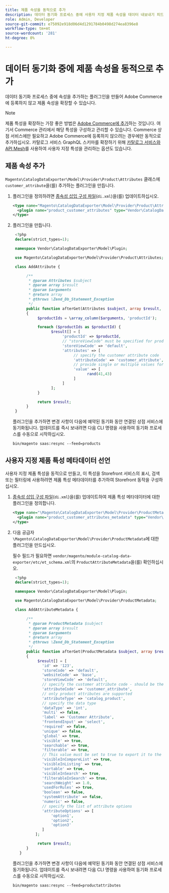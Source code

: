 ```yaml
---
title: 제품 속성을 동적으로 추가
description: 데이터 동기화 프로세스 중에 사용자 지정 제품 속성을 데이터 내보내기 피드에 동적으로 추가하는 방법을 알아봅니다.
role: Admin, Developer
source-git-commit: e75092e918d06d4d1291784b0498d274ea8396e8
workflow-type: tm+mt
source-wordcount: '281'
ht-degree: 0%

---
```


# 데이터 동기화 중에 제품 속성을 동적으로 추가

데이터 동기화 프로세스 중에 속성을 추가하는 플러그인을 만들어 Adobe Commerce에 등록하지 않고 제품 속성을 확장할 수 있습니다.

>[!NOTE]
>
>제품 특성을 확장하는 가장 좋은 방법은 [Adobe Commerce에 추가](extensibility-and-customizations.md#add-product-attributes-to-adobe-commerce)하는 것입니다. 여기서 Commerce 관리에서 해당 특성을 구성하고 관리할 수 있습니다. Commerce 상점 서비스에만 필요하고 Adobe Commerce에 등록하지 않으려는 경우에만 동적으로 추가하십시오. 카탈로그 서비스 GraphQL 스키마를 확장하기 위해 [카탈로그 서비스와 API Mesh](../catalog-service/mesh.md)를 사용하여 사용자 지정 특성을 관리하는 옵션도 있습니다.

## 제품 속성 추가

`Magento\CatalogDataExporter\Model\Provider\Product\Attributes` 클래스에 `customer_attribute`을(를) 추가하는 플러그인을 만듭니다.

1. 플러그인을 정의하려면 [종속성 삽입 구성 파일](https://developer.adobe.com/commerce/php/development/build/dependency-injection-file/)(`di.xml`)을(를) 업데이트하십시오.

   ```xml
   <type name="Magento\CatalogDataExporter\Model\Provider\Product\Attributes">
     <plugin name="product_customer_attributes" type="Vendor\CatalogDataExporter\Model\Plugin\AddAttribute"/>
   </type>
   ```

1. 플러그인을 만듭니다.

   ```php
    <?php
    declare(strict_types=1);
   
    namespace Vendor\CatalogDataExporter\Model\Plugin;
   
    use Magento\CatalogDataExporter\Model\Provider\Product\Attributes;
   
    class AddAttribute {
   
         /**
          * @param Attributes $subject
          * @param array $result
          * @param $arguments
          * @return array
          * @throws \Zend_Db_Statement_Exception
          */
         public function afterGet(Attributes $subject, array $result, $arguments): array
         {
              $productIds = \array_column($arguments, 'productId');
   
              foreach ($productIds as $productId) {
                    $result[] = [
                         'productId' => $productId,
                         // "storeViewCode" must be specified for products where the customer attribute value should be set
                         'storeViewCode' => 'default',
                         'attributes' => [
                              // specify the customer attribute code
                              'attributeCode' => 'customer_attribute',
                              // provide single or multiple values for the attribute
                              'value' => [
                                    rand(41,43)
                              ]
                         ]
                    ];
              }
   
              return $result;
         }
    }
   ```

   플러그인을 추가하면 변경 사항이 다음에 예약된 동기화 동안 연결된 상점 서비스에 동기화됩니다. 업데이트를 즉시 보내려면 다음 CLI 명령을 사용하여 동기화 프로세스를 수동으로 시작하십시오.

   ```
   bin/magento saas:resync --feed=products
   ```

## 사용자 지정 제품 특성 메타데이터 선언

사용자 지정 제품 특성을 동적으로 만들고, 이 특성을 Storefront 서비스의 표시, 검색 또는 필터링에 사용하려면 제품 특성 메타데이터를 추가하여 Storefront 동작을 구성하십시오.

1. [종속성 삽입 구성 파일](https://developer.adobe.com/commerce/php/development/build/dependency-injection-file/)(`di.xml`)을(를) 업데이트하여 제품 특성 메타데이터에 대한 플러그인을 정의합니다.

   ```xml
   <type name="\Magento\CatalogDataExporter\Model\Provider\ProductMetadata">
     <plugin name="product_customer_attributes_metadata" type="Vendor\CatalogDataExporter\Model\Plugin\AddAttributeMetadata"/>
   </type>
   ```

1. 다음 공급자 `\Magento\CatalogDataExporter\Model\Provider\ProductMetadata`에 대한 플러그인을 만드십시오.

   필수 필드가 필요하면 `vendor/magento/module-catalog-data-exporter/etc/et_schema.xml`의 `ProductAttributeMetadata`을(를) 확인하십시오.

   ```php
    <?php
    declare(strict_types=1);
   
    namespace Vendor\CatalogDataExporter\Model\Plugin;
   
    use Magento\CatalogDataExporter\Model\Provider\ProductMetadata;
   
    class AddAttributeMetadata {
   
         /**
          * @param ProductMetadata $subject
          * @param array $result
          * @param $arguments
          * @return array
          * @throws \Zend_Db_Statement_Exception
          */
         public function afterGet(ProductMetadata $subject, array $result, $arguments): array
         {
              $result[] = [
                'id' => '123',
                'storeCode' => 'default',
                'websiteCode' => 'base',
                'storeViewCode' => 'default',
                // specify the customer attribute code - should be the same as used in the products attributes plugin
                'attributeCode' => 'customer_attribute',
                // only product attributes are supported
                'attributeType' => 'catalog_product',
                // specify the data type
                'dataType' => 'int',
                'multi' => false,
                'label' => 'Customer Attribute',
                'frontendInput' => 'select',
                'required' => false,
                'unique' => false,
                'global' => true,
                'visible' => true,
                'searchable' => true,
                'filterable' => true,
                // This value must be set to true to export it to the storefront services
                'visibleInCompareList' => true,
                'visibleInListing' => true,
                'sortable' => true,
                'visibleInSearch' => true,
                'filterableInSearch' => true,
                'searchWeight' => 1.0,
                'usedForRules' => true,
                'boolean' => false,
                'systemAttribute' => false,
                'numeric' => false,
                // specify the list of attribute options
                'attributeOptions' => [
                    'option1',
                    'option2',
                    'option3'
                ]
             ];
   
              return $result;
         }
      }
   ```

   플러그인을 추가하면 변경 사항이 다음에 예약된 동기화 동안 연결된 상점 서비스에 동기화됩니다. 업데이트를 즉시 보내려면 다음 CLI 명령을 사용하여 동기화 프로세스를 수동으로 시작하십시오.

   ```
   bin/magento saas:resync --feed=productattributes
   ```




